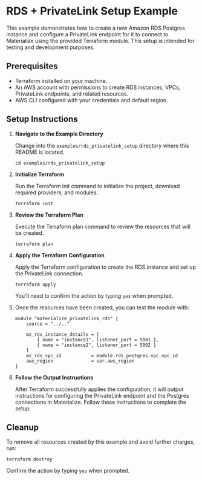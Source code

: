 # RDS + PrivateLink Setup Example

This example demonstrates how to create a new Amazon RDS Postgres instance and configure a PrivateLink endpoint for it to connect to Materialize using the provided Terraform module. This setup is intended for testing and development purposes.

## Prerequisites

- Terraform installed on your machine.
- An AWS account with permissions to create RDS instances, VPCs, PrivateLink endpoints, and related resources.
- AWS CLI configured with your credentials and default region.

## Setup Instructions

1. **Navigate to the Example Directory**

   Change into the `examples/rds_privatelink_setup` directory where this README is located.

   ```
   cd examples/rds_privatelink_setup
   ```

1. **Initialize Terraform**

   Run the Terraform init command to initialize the project, download required providers, and modules.

   ```
   terraform init
   ```

1. **Review the Terraform Plan**

   Execute the Terraform plan command to review the resources that will be created.

   ```
   terraform plan
   ```

1. **Apply the Terraform Configuration**

   Apply the Terraform configuration to create the RDS instance and set up the PrivateLink connection.

   ```
   terraform apply
   ```

   You'll need to confirm the action by typing `yes` when prompted.

1. Once the resources have been created, you can test the module with:

    ```hcl
    module "materialize_privatelink_rds" {
        source = "../.."

        mz_rds_instance_details = [
            { name = "instance1", listener_port = 5001 },
            { name = "instance2", listener_port = 5002 }
        ]
        mz_rds_vpc_id           = module.rds_postgres.vpc.vpc_id
        aws_region              = var.aws_region
    }
    ```

1. **Follow the Output Instructions**

   After Terraform successfully applies the configuration, it will output instructions for configuring the PrivateLink endpoint and the Postgres connections in Materialize. Follow these instructions to complete the setup.

## Cleanup

To remove all resources created by this example and avoid further charges, run:

```
terraform destroy
```

Confirm the action by typing `yes` when prompted.
